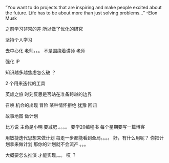 “You want to do projects that are inspiring and make people excited about the future. Life has to be about more than just solving problems…” -Elon Musk


之前学习非常的差 所以做了优化的研究 

坚持个人学习  

去中心化  老师。。。  不是围绕着讲师 老师

强化 IP 


知识越多越焦虑怎么破 ？ 

2 个用来迭代的工具 

英雄之旅     时刻反思是否站在准备跨越的边界 

召唤 机会的出现
冒险  某种情怀拒绝 犹豫 
回归 



故事地图     做计划 

比方说 主角是小明  要减肥 。。。。  要学20编程书  每个星期要写一篇博客 

用敏捷迭代思想来做计划   每走一步都能看到全局。。。。    好，有什么用呢？  你把计划拿来做计划  那你的计划就不会流产 。。。

大概要怎么推演 才能实现。。。 哎 ？
